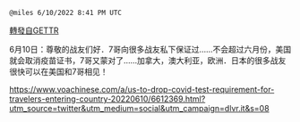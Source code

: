 
`@miles 6/10/2022 8:41 PM UTC`

[轉發自GETTR](https://gettr.com/post/p1dlpdqc355)

6月10日：尊敬的战友们好．7哥向很多战友私下保证过……不会超过六月份，美国就会取消疫苗证书，7哥又蒙对了……加拿大，澳大利亚，欧洲．日本的很多战友很快可以在美国和7哥相见！

https://www.voachinese.com/a/us-to-drop-covid-test-requirement-for-travelers-entering-country-20220610/6612369.html?utm_source=twitter&utm_medium=social&utm_campaign=dlvr.it&s=08

